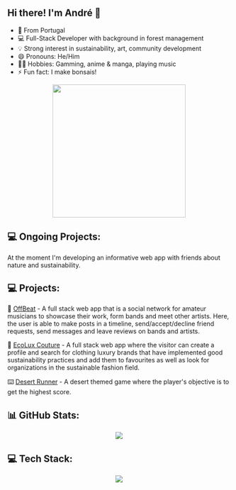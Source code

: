 
## Hi there! I'm André 🌲

- 📍 From Portugal
- 💻 Full-Stack Developer with background in forest management
- 💡 Strong interest in sustainability, art, community development
- 😄 Pronouns: He/Him
- 🏃‍♂️ Hobbies: Gamming, anime & manga, playing music
- ⚡ Fun fact: I make bonsais!
<div align="center">
  <img width="300px" src="https://i.pinimg.com/564x/a1/e8/bf/a1e8bf587b980a4d9b52fbf5c1ea4140.jpg"/>
</div>



## 💻 Ongoing Projects:
At the moment I'm developing an informative web app with friends about nature and sustainability.

## 💻 Projects:

🎸 [OffBeat](https://luminous-monstera-7fc751.netlify.app/login) - A full stack web app that is a social network for amateur musicians to showcase their work, form bands and meet other artists. Here, the user is able to make posts in a timeline, send/accept/decline friend requests, send messages and leave reviews on bands and artists.

👘 [EcoLux Couture](https://ecolux-couture.onrender.com/) - A full stack web app where the visitor can create a profile and search for clothing luxury brands that have implemented good sustainability practices and add them to favourites as well as look for organizations in the sustainable fashion field.

⌨️ [Desert Runner](https://pinto-andre.github.io/desert-reptiles-game/) - A desert themed game where the player's objective is to get the highest score.


## 📊 GitHub Stats:
<div align="center">
  
  ![](https://github-readme-stats.vercel.app/api/top-langs/?username=pinto-andre&theme=dark&hide_border=true&include_all_commits=true&count_private=true&layout=compact)
  
</div>


## 💻 Tech Stack:
  <p align="center" ><img align="center"
    src="https://skillicons.dev/icons?i=js,html,css,react,mongodb,ts,py,nodejs,express,postman,git,vscode,github,git,figma,netlify,materialui,bootstrap,codepen,discord,(https://skillicom.dev"></p>



<!-- Proudly created with GPRM ( https://gprm.itsvg.in ) -->




<!--
**pinto-andre/pinto-andre** is a ✨ _special_ ✨ repository because its `README.md` (this file) appears on your GitHub profile.

Here are some ideas to get you started:

- 🔭 I’m currently working on ...
- 🌱 I’m currently learning ...
- 👯 I’m looking to collaborate on ...
- 🤔 I’m looking for help with ...
- 💬 Ask me about ...
- 📫 How to reach me: ...
- 😄 Pronouns: ...
- ⚡ Fun fact: ...
-->
